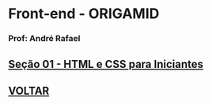 

# Front-end - ORIGAMID

### Prof: André Rafael

## [Seção 01 - HTML e CSS para Iniciantes](https://github.com/lex4brao/01.CURSOS.E.ESTUDOS/blob/main/03.ORIGAMID%20FRONT-END/01.-.HTML.e.CSS.para.Iniciantes/README.md)


## [VOLTAR](https://github.com/lex4brao/01.CURSOS.E.ESTUDOS/blob/main/README.md)
